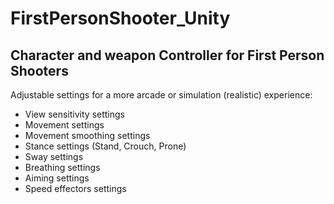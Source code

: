 # FirstPersonShooter_Unity
 
 ## Character and weapon Controller for First Person Shooters

 Adjustable settings for a more arcade or simulation (realistic) experience:

* View sensitivity settings
* Movement settings
* Movement smoothing settings
* Stance settings (Stand, Crouch, Prone)
* Sway settings
* Breathing settings
* Aiming settings
* Speed effectors settings
